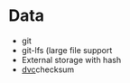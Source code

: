 # Data

* git
* git-lfs (large file support
* External storage with hash
* [dvc](https://dvc.org/)checksum


